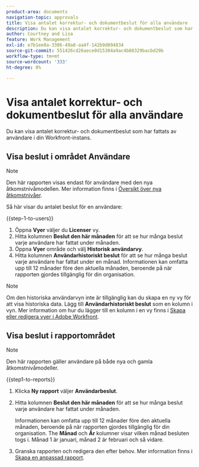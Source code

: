 ```yaml
---
product-area: documents
navigation-topic: approvals
title: Visa antalet korrektur- och dokumentbeslut för alla användare
description: Du kan visa antalet korrektur- och dokumentbeslut som har fattats av användare i din Workfront-instans.
author: Courtney and Lisa
feature: Work Management
exl-id: e7b1ee0a-3306-49a8-aa4f-142b9d894834
source-git-commit: 551426cd26aece0d15304a9ac4b88329bacbd29b
workflow-type: tm+mt
source-wordcount: '333'
ht-degree: 0%

---
```



# Visa antalet korrektur- och dokumentbeslut för alla användare

Du kan visa antalet korrektur- och dokumentbeslut som har fattats av användare i din Workfront-instans.

## Visa beslut i området Användare

>[!NOTE]
>
>Den här rapporten visas endast för användare med den nya åtkomstnivåmodellen. Mer information finns i [Översikt över nya åtkomstnivåer](/help/quicksilver/administration-and-setup/add-users/how-access-levels-work/access-level-overview.md).

Så här visar du antalet beslut för en användare:

{{step-1-to-users}}

1. Öppna **Vyer** väljer du **Licenser** vy.
1. Hitta kolumnen **Beslut den här månaden** för att se hur många beslut varje användare har fattat under månaden.
1. Öppna **Vyer** område och välj **Historisk användarvy**.
1. Hitta kolumnen **Användarhistoriskt beslut** för att se hur många beslut varje användare har fattat under en månad. Informationen kan omfatta upp till 12 månader före den aktuella månaden, beroende på när rapporten gjordes tillgänglig för din organisation.

>[!NOTE]
>
>Om den historiska användarvyn inte är tillgänglig kan du skapa en ny vy för att visa historiska data. Lägg till **Användarhistoriskt beslut** som en kolumn i vyn. Mer information om hur du lägger till en kolumn i en vy finns i [Skapa eller redigera vyer i Adobe Workfront](/help/quicksilver/reports-and-dashboards/reports/reporting-elements/create-edit-views.md).


## Visa beslut i rapportområdet

>[!NOTE]
>
>Den här rapporten gäller användare på både nya och gamla åtkomstnivåmodeller.

{{step1-to-reports}}

1. Klicka **Ny rapport** väljer **Användarbeslut**.
1. Hitta kolumnen **Beslut den här månaden** för att se hur många beslut varje användare har fattat under månaden.

   Informationen kan omfatta upp till 12 månader före den aktuella månaden, beroende på när rapporten gjordes tillgänglig för din organisation. The **Månad** och **År** kolumner visar vilken månad besluten togs i. Månad 1 är januari, månad 2 är februari och så vidare.

1. Granska rapporten och redigera den efter behov. Mer information finns i [Skapa en anpassad rapport](/help/quicksilver/reports-and-dashboards/reports/creating-and-managing-reports/create-custom-report.md).

